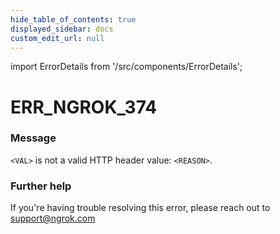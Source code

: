 ```yaml
---
hide_table_of_contents: true
displayed_sidebar: docs
custom_edit_url: null
---
```


import ErrorDetails from '/src/components/ErrorDetails';

# ERR_NGROK_374

### Message
`<VAL>` is not a valid HTTP header value: `<REASON>`.

### Further help
If you're having trouble resolving this error, please reach out to [support@ngrok.com](mailto:support@ngrok.com?subject=Help%20with%20ERR_NGROK_374)

<ErrorDetails error='err_ngrok_374' />
